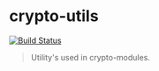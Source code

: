 # crypto-utils

[![Build Status](https://travis-ci.org/crypto-io/crypto-utils.svg?branch=master)](https://travis-ci.org/crypto-io/crypto-utils)

> Utility's used in crypto-modules.
